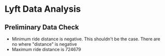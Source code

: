 # Lyft Data Analysis

## Preliminary Data Check
- Minimum ride distance is negative. This shouldn't be the case. There are no  where "distance" is negative
- Maximum ride distance is 724679